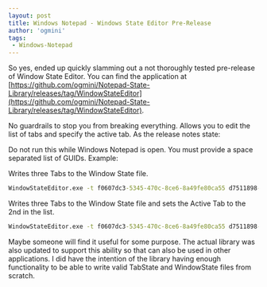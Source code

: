 ```yaml
---
layout: post
title: Windows Notepad - Windows State Editor Pre-Release
author: 'ogmini'
tags:
 - Windows-Notepad
---
```


So yes, ended up quickly slamming out a not thoroughly tested pre-release of Window State Editor. You can find the application at [https://github.com/ogmini/Notepad-State-Library/releases/tag/WindowStateEditor](https://github.com/ogmini/Notepad-State-Library/releases/tag/WindowStateEditor).

No guardrails to stop you from breaking everything. Allows you to edit the list of tabs and specify the active tab. As the release notes state:

Do not run this while Windows Notepad is open. You must provide a space separated list of GUIDs. Example:

Writes three Tabs to the Window State file.

``` cmd
WindowStateEditor.exe -t f0607dc3-5345-470c-8ce6-8a49fe80ca55 d7511898-2c9a-4a2a-88a8-2c92305333f7 606db564-c71c-4dc7-a295-591242cf59a2
```

Writes three Tabs to the Window State file and sets the Active Tab to the 2nd in the list.

``` cmd
WindowStateEditor.exe -t f0607dc3-5345-470c-8ce6-8a49fe80ca55 d7511898-2c9a-4a2a-88a8-2c92305333f7 606db564-c71c-4dc7-a295-591242cf59a2 -a 1
```

Maybe someone will find it useful for some purpose. The actual library was also updated to support this ability so that can also be used in other applications. I did have the intention of the library having enough functionality to be able to write valid TabState and WindowState files from scratch.
